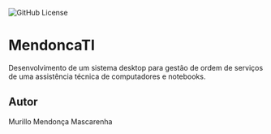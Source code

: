 ![GitHub License](https://img.shields.io/github/license/mmendoncamascarenha/mendoncati)

 
# MendoncaTI
Desenvolvimento de um sistema desktop para gestão de ordem de serviços de uma assistência técnica de computadores e notebooks. 
## Autor
Murillo Mendonça Mascarenha 
